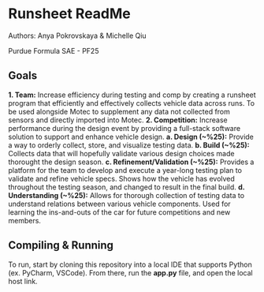 # Runsheet ReadMe

Authors: Anya Pokrovskaya & Michelle Qiu

Purdue Formula SAE - PF25

## Goals
**1. Team:** Increase efficiency during testing and comp by creating a runsheet program that efficiently and effectively collects vehicle data across runs. To be used alongside Motec to supplement any data not collected from sensors and directly imported into Motec.
**2. Competition:** Increase performance during the design event by providing a full-stack software solution to support and enhance vehicle design.
  **a. Design (~%25):** Provide a way to orderly collect, store, and visualize testing data. 
  **b. Build (~%25):** Collects data that will hopefully validate various design choices made thorought the design season. 
  **c. Refinement/Validation (~%25):** Provides a platform for the team to develop and execute a year-long testing plan to validate and refine vehicle specs. Shows how the vehicle has evolved throughout the testing season, and changed to result in the final build.
  **d. Understanding (~%25):** Allows for thorough collection of testing data to understand relations between various vehicle components. Used for learning the ins-and-outs of the car for future competitions and new members.

## Compiling & Running
To run, start by cloning this repository into a local IDE that supports Python (ex. PyCharm, VSCode). From there, run the **app.py** file, and open the local host link. 
